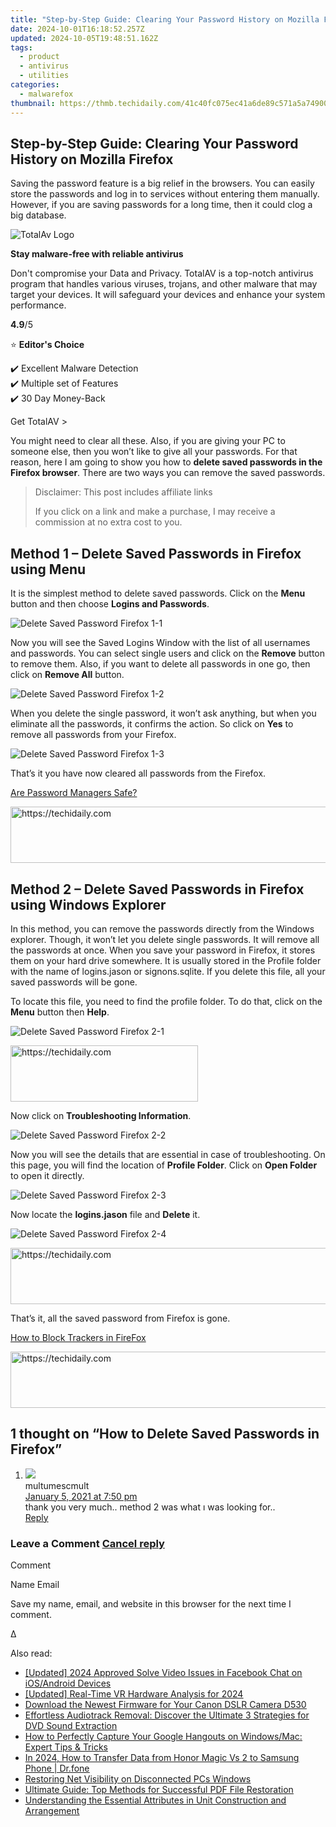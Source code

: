 ```yaml
---
title: "Step-by-Step Guide: Clearing Your Password History on Mozilla Firefox"
date: 2024-10-01T16:18:52.257Z
updated: 2024-10-05T19:48:51.162Z
tags:
  - product
  - antivirus
  - utilities
categories:
  - malwarefox
thumbnail: https://thmb.techidaily.com/41c40fc075ec41a6de89c571a5a74900b640b77fd911558c6dd5abd8173773bf.jpg
---
```


## Step-by-Step Guide: Clearing Your Password History on Mozilla Firefox

Saving the password feature is a big relief in the browsers. You can easily store the passwords and log in to services without entering them manually. However, if you are saving passwords for a long time, then it could clog a big database.

![TotalAv Logo](https://www.malwarefox.com/wp-content/uploads/2024/02/totalav-svg.webp "totalav-svg")

**Stay malware-free with reliable antivirus**

Don't compromise your Data and Privacy. TotalAV is a top-notch antivirus program that handles various viruses, trojans, and other malware that may target your devices. It will safeguard your devices and enhance your system performance.

**4.9**/5

⭐ **Editor's Choice**

✔️ Excellent Malware Detection  
✔️ Multiple set of Features  
✔️ 30 Day Money-Back

[](https://tools.techidaily.com/malwarefox/products/) Get TotalAV > 

You might need to clear all these. Also, if you are giving your PC to someone else, then you won’t like to give all your passwords. For that reason, here I am going to show you how to **delete saved passwords in the Firefox browser**. There are two ways you can remove the saved passwords.

>  Disclaimer: This post includes affiliate links
>
>  If you click on a link and make a purchase, I may receive a commission at no extra cost to you.
>

## Method 1 – Delete Saved Passwords in Firefox using Menu

It is the simplest method to delete saved passwords. Click on the **Menu** button and then choose **Logins and Passwords**.

![Delete Saved Password Firefox 1-1](https://www.malwarefox.com/wp-content/uploads/2019/10/Delete-Saved-Password-Firefox-1-1.jpg)

Now you will see the Saved Logins Window with the list of all usernames and passwords. You can select single users and click on the **Remove** button to remove them. Also, if you want to delete all passwords in one go, then click on **Remove All** button.

![Delete Saved Password Firefox 1-2](https://www.malwarefox.com/wp-content/uploads/2019/10/Delete-Saved-Password-Firefox-1-2.jpg)

When you delete the single password, it won’t ask anything, but when you eliminate all the passwords, it confirms the action. So click on **Yes** to remove all passwords from your Firefox.

![Delete Saved Password Firefox 1-3](https://www.malwarefox.com/wp-content/uploads/2019/10/Delete-Saved-Password-Firefox-1-3.jpg)

That’s it you have now cleared all passwords from the Firefox.

[Are Password Managers Safe?](https://tools.techidaily.com/malwarefox/products/)

<!-- affiliate ads begin -->
<a href="https://appsumo.8odi.net/c/5597632/2151859/7443" target="_top" id="2151859">
  <img src="//a.impactradius-go.com/display-ad/7443-2151859" border="0" alt="https://techidaily.com" width="728" height="90"/>
</a>
<img height="0" width="0" src="https://appsumo.8odi.net/i/5597632/2151859/7443" style="position:absolute;visibility:hidden;" border="0" />
<!-- affiliate ads end -->

## Method 2 – Delete Saved Passwords in Firefox using Windows Explorer

In this method, you can remove the passwords directly from the Windows explorer. Though, it won’t let you delete single passwords. It will remove all the passwords at once. When you save your password in Firefox, it stores them on your hard drive somewhere. It is usually stored in the Profile folder with the name of logins.jason or signons.sqlite. If you delete this file, all your saved passwords will be gone.

To locate this file, you need to find the profile folder. To do that, click on the **Menu** button then **Help**.

![Delete Saved Password Firefox 2-1](https://www.malwarefox.com/wp-content/uploads/2019/10/Delete-Saved-Password-Firefox-2-1.jpg)

<!-- affiliate ads begin -->
<a href="https://aligracehair.sjv.io/c/5597632/1902319/19272" target="_top" id="1902319">
  <img src="//a.impactradius-go.com/display-ad/19272-1902319" border="0" alt="https://techidaily.com" width="300" height="90"/>
</a>
<img height="0" width="0" src="https://aligracehair.sjv.io/i/5597632/1902319/19272" style="position:absolute;visibility:hidden;" border="0" />
<!-- affiliate ads end -->

Now click on **Troubleshooting Information**.

![Delete Saved Password Firefox 2-2](https://www.malwarefox.com/wp-content/uploads/2019/10/Delete-Saved-Password-Firefox-2-2.jpg)

Now you will see the details that are essential in case of troubleshooting. On this page, you will find the location of **Profile Folder**. Click on **Open Folder** to open it directly.

![Delete Saved Password Firefox 2-3](https://www.malwarefox.com/wp-content/uploads/2019/10/Delete-Saved-Password-Firefox-2-3.jpg)

Now locate the **logins.jason** file and **Delete** it.

![Delete Saved Password Firefox 2-4](https://www.malwarefox.com/wp-content/uploads/2019/10/Delete-Saved-Password-Firefox-2-4.jpg)

<!-- affiliate ads begin -->
<a href="https://ephamedtechinc.pxf.io/c/5597632/2137205/26400" target="_top" id="2137205">
  <img src="//a.impactradius-go.com/display-ad/26400-2137205" border="0" alt="https://techidaily.com" width="728" height="90"/>
</a>
<img height="0" width="0" src="https://ephamedtechinc.pxf.io/i/5597632/2137205/26400" style="position:absolute;visibility:hidden;" border="0" />
<!-- affiliate ads end -->

That’s it, all the saved password from Firefox is gone.

[How to Block Trackers in FireFox](https://tools.techidaily.com/malwarefox/products/)

<!-- affiliate ads begin -->
<a href="https://aligracehair.sjv.io/c/5597632/1997680/19272" target="_top" id="1997680">
  <img src="//a.impactradius-go.com/display-ad/19272-1997680" border="0" alt="https://techidaily.com" width="728" height="90"/>
</a>
<img height="0" width="0" src="https://aligracehair.sjv.io/i/5597632/1997680/19272" style="position:absolute;visibility:hidden;" border="0" />
<!-- affiliate ads end -->

## 1 thought on “How to Delete Saved Passwords in Firefox”

1. ![](https://secure.gravatar.com/avatar/1da8faddc392b0ffd65948fa3cc7324e?s=50&d=mm&r=g)  
multumescmult  
[January 5, 2021 at 7:50 pm](https://tools.techidaily.com/malwarefox/products/)  
thank you very much.. method 2 was what ı was looking for..  
[Reply](https://tools.techidaily.com/malwarefox/products/)

### Leave a Comment [Cancel reply](https://tools.techidaily.com/malwarefox/products/)

Comment

Name Email 

Save my name, email, and website in this browser for the next time I comment.

Δ

<ins class="adsbygoogle"
     style="display:block"
     data-ad-format="autorelaxed"
     data-ad-client="ca-pub-7571918770474297"
     data-ad-slot="1223367746"></ins>

<ins class="adsbygoogle"
     style="display:block"
     data-ad-client="ca-pub-7571918770474297"
     data-ad-slot="8358498916"
     data-ad-format="auto"
     data-full-width-responsive="true"></ins>

<span class="atpl-alsoreadstyle">Also read:</span>
<div><ul>
<li><a href="https://facebook-videos.techidaily.com/updated-2024-approved-solve-video-issues-in-facebook-chat-on-iosandroid-devices/"><u>[Updated] 2024 Approved Solve Video Issues in Facebook Chat on iOS/Android Devices</u></a></li>
<li><a href="https://vp-tips.techidaily.com/updated-real-time-vr-hardware-analysis-for-2024/"><u>[Updated] Real-Time VR Hardware Analysis for 2024</u></a></li>
<li><a href="https://win-dash.techidaily.com/download-the-newest-firmware-for-your-canon-dslr-camera-d530/"><u>Download the Newest Firmware for Your Canon DSLR Camera D530</u></a></li>
<li><a href="https://fox-zero.techidaily.com/effortless-audiotrack-removal-discover-the-ultimate-3-strategies-for-dvd-sound-extraction/"><u>Effortless Audiotrack Removal: Discover the Ultimate 3 Strategies for DVD Sound Extraction</u></a></li>
<li><a href="https://fox-zero.techidaily.com/how-to-perfectly-capture-your-google-hangouts-on-windowsmac-expert-tips-and-tricks/"><u>How to Perfectly Capture Your Google Hangouts on Windows/Mac: Expert Tips & Tricks</u></a></li>
<li><a href="https://android-transfer.techidaily.com/in-2024-how-to-transfer-data-from-honor-magic-vs-2-to-samsung-phone-drfone-by-drfone-transfer-from-android-transfer-from-android/"><u>In 2024, How to Transfer Data from Honor Magic Vs 2 to Samsung Phone | Dr.fone</u></a></li>
<li><a href="https://win11.techidaily.com/restoring-net-visibility-on-disconnected-pcs-windows/"><u>Restoring Net Visibility on Disconnected PCs Windows</u></a></li>
<li><a href="https://fox-zero.techidaily.com/ultimate-guide-top-methods-for-successful-pdf-file-restoration/"><u>Ultimate Guide: Top Methods for Successful PDF File Restoration</u></a></li>
<li><a href="https://fox-zero.techidaily.com/understanding-the-essential-attributes-in-unit-construction-and-arrangement/"><u>Understanding the Essential Attributes in Unit Construction and Arrangement</u></a></li>
</ul></div>

